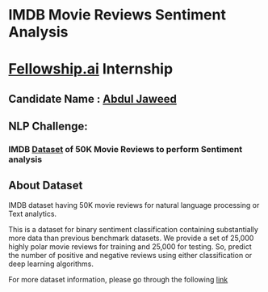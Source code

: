 # IMDB Movie Reviews Sentiment Analysis

# [Fellowship.ai](https://www.fellowship.ai/) Internship

## Candidate Name : [Abdul Jaweed](https://www.linkedin.com/in/abdul-jaweed-datascientist/)

## NLP Challenge: 
 
### IMDB [Dataset](https://www.kaggle.com/datasets/lakshmi25npathi/imdb-dataset-of-50k-movie-reviews) of 50K Movie Reviews to perform Sentiment analysis


## About Dataset

IMDB dataset having 50K movie reviews for natural language processing or Text analytics.

This is a dataset for binary sentiment classification containing substantially more data than previous benchmark datasets. We provide a set of 25,000 highly polar movie reviews for training and 25,000 for testing. So, predict the number of positive and negative reviews using either classification or deep learning algorithms.

For more dataset information, please go through the following [link](http://ai.stanford.edu/~amaas/data/sentiment/)